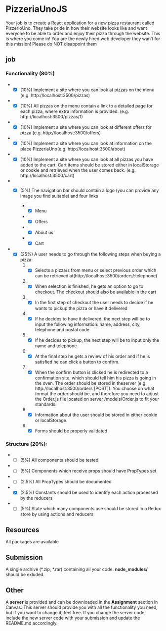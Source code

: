 # PizzeriaUnoJS
Your job is to create a React application for a new pizza restaurant called PizzerioUno. They take pride in how their website looks like and want everyone to be able to order and enjoy their pizza through the website. This is where you come in! You are the newly hired web developer they wan’t for this mission! Please do NOT disappoint them

## job

### Functionality (80%)

* - [x] (10%) Implement a site where you can look at pizzas on the menu (e.g. http://localhost:3500/pizzas)

* - [x] (10%) All pizzas on the menu contain a link to a detailed page for each pizza, where extra information is provided. (e.g. http://localhost:3500/pizzas/1)

* - [x] (10%) Implement a site where you can look at different offers for pizza (e.g. http://localhost:3500/offers)

* - [x] (10%) Implement a site where you can look at information on the place PizzeriaUno(e.g. http://localhost:3500/about)

* - [x] (10%) Implement a site where you can look at all pizzas you have added to the cart. Cart items should be stored either in localStorage or cookie and retrieved when the user comes back. (e.g. http://localhost:3500/cart)

* - [x] (5%) The navigation bar should contain a logo (you can provide any image you find suitable) and four links

    * - [x] Menu

    * - [x] Offers

    * - [x] About us

    * - [x] Cart

* - [X] (25%) A user needs to go through the following steps when buying a pizza:
    1. - [x] Selects a pizza/s from menu or select previous order which can be retrieved at(http://localhost:3500/orders/:telephone)
    1. - [x] When selection is finished, he gets an option to go to checkout. The checkout should also be available in the cart
    1. - [x] In the first step of checkout the user needs to decide if he wants to pickup the pizza or have it delivered
    1. - [x] If he decides to have it delivered, the next step will be to input the following information: name, address, city, telephone and postal code 
    1. - [x] If he decides to pickup, the next step will be to input only the name and telephone
    1. - [x] At the final step he gets a review of his order and if he is satisfied he can click a button to confirm.
    1. - [x] When the confirm button is clicked he is redirected to a confirmation site, which should tell him his pizza is going in the oven. The order should be stored in theserver (e.g. http://localhost:3500/orders [POST]). You choose on what format the order should be, and therefore you need to adjust the Order.js file located on server /models/Order.js to fit your standards.
    1. - [x] Information about the user should be stored in either cookie or localStorage.
    1. - [x] Forms should be properly validated

### Structure (20%): 
* - [ ] (5%) All components should be tested
* - [ ] (5%) Components which receive props should have PropTypes set
* - [ ] (2.5%) All PropTypes should be documented
* - [x] (2.5%) Constants should be used to identify each action processed by the reducers
* - [ ] (5%) State which many components use should be stored in a Redux store by using actions and reducers

## Resources
All packages are available
## Submission
A single archive (*.zip, *.rar) containing all your code. **node_modules/** should be exluded.
## Other
A **server** is provided and can be downloaded in the **Assignment** section in Canvas. This server
should provide you with all the functionality you need, but if you want to change it, feel free. If you
change the server code, include the new server code with your submission and update the
README.md accordingly.
